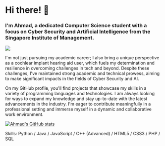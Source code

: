 <h1>Hi there! 👋</h1>
<h3>I'm Ahmad, a dedicated Computer Science student with a focus on Cyber Security and Artificial Intelligence from the Singapore Institute of Management.</h3>

![](https://blogger.googleusercontent.com/img/b/R29vZ2xl/AVvXsEhbzhYcAjPbzbVdhzeYn1F5CNGChsAmsp529Xvo1lsR_3xMXo8S4FeOQxnqR8jYUkdl96gGNfERYIiVXiA5RxTnyCQh5eOZk44l18JXlE1MLCIDQ1b0U1XKMSDRaliNa6HBQk7dvjKTsNzOUTfccTIxLsd2KIvXGqVEdvI6fq4ADYTBpx9y0E-6NxWlIQ/s16000/Software%20Solutions%20(3).png)

I'm not just pursuing my academic career; I also bring a unique perspective as a cochlear implant hearing aid user, which fuels my determination and resilience in overcoming challenges in tech and beyond. Despite these challenges, I've maintained strong academic and technical prowess, aiming to make significant impacts in the fields of Cyber Security and AI.

On my GitHub profile, you'll find projects that showcase my skills in a variety of programming languages and technologies. I am always looking for ways to expand my knowledge and stay up-to-date with the latest advancements in the industry. I'm eager to contribute meaningfully in a professional setting and immerse myself in a dynamic and collaborative work environment.

[![Ahmad's GitHub stats](https://github-readme-stats.vercel.app/api?username=AhmadAlAuzaie)](https://github.com/AhmadAlAuzaie/github-readme-stats)

Skills: Python / Java / JavaScript / C++ (Advanced) / HTML5 / CSS3 / PHP / SQL
